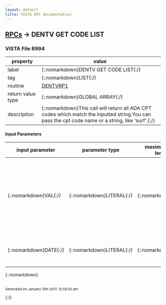 ```yaml
---
layout: default
title: VISTA RPC documentation
---
```




## [RPCs](TableOfContent.md) &#8594; DENTV GET CODE LIST 



### VISTA File 8994 


 property | value 
--- | --- 
 label | {::nomarkdown}DENTV GET CODE LIST{:/}
 tag | {::nomarkdown}LIST{:/}
 routine | [DENTVRP1](http://code.osehra.org/dox/Routine_DENTVRP1_source.html)
 return value type | {::nomarkdown}GLOBAL ARRAY{:/}
 description | {::nomarkdown}This call will return all ADA CPT codes which match the inputted string.You can pass the cpt code name or a string, like 'surf'.{:/}

#### Input Parameters

| input parameter | parameter type | maximum data length | required | description | 
| --- | --- | --- | --- | --- | 
| {::nomarkdown}VAL{:/} | {::nomarkdown}LITERAL{:/} | {::nomarkdown}30{:/} | {::nomarkdown}true{:/} | {::nomarkdown}This is the string of characters that will be used in a Fileman lookup onthe ADA code file (#228).  You may send either the ada code name or astring of characters, like 'surface'{:/} | 
| {::nomarkdown}DATE{:/} | {::nomarkdown}LITERAL{:/} | {::nomarkdown}7{:/} | {::nomarkdown}true{:/} | {::nomarkdown}This is the visit date for which you wish to retreive a list of ICD diagnosis codes.{:/} | 

{::nomarkdown} <br/><br/><p style="font-size: 11px">Generated on January 15th 2017, 12:59:50 am</p>{:/}